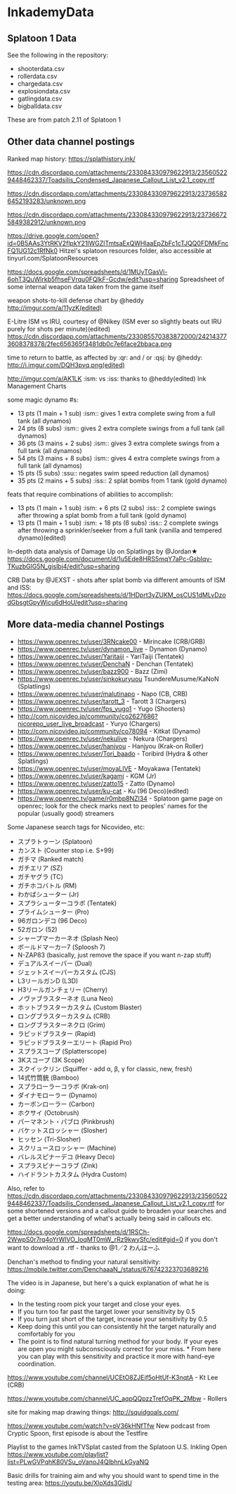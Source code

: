 # InkademyData

## Splatoon 1 Data

See the following in the repository:
* shooterdata.csv
* rollerdata.csv
* chargedata.csv
* explosiondata.csv
* gatlingdata.csv
* bigballdata.csv

These are from patch 2.11 of Splatoon 1

## Other data channel postings

Ranked map history: https://splathistory.ink/

https://cdn.discordapp.com/attachments/233084330979622913/235605229448462337/Toadsilis_Condensed_Japanese_Callout_List_v2.1_copy.rtf

https://cdn.discordapp.com/attachments/233084330979622913/237365826452193283/unknown.png

https://cdn.discordapp.com/attachments/233084330979622913/237366725849382912/unknown.png

https://drive.google.com/open?id=0B5AAs3YtRKV2flpkY21lWGZlTmtsaExQWHlaaEpZbFc1cTJQQ0FDMkFncFQ1UG12c1RfNk0
Hitzel's splatoon resources folder, also accessible at tinyurl.com/SplatoonResources

https://docs.google.com/spreadsheets/d/1MUyTGasVi-6ohT3QuWlrkb5fhseFVrqu0FQlkF-Gcdw/edit?usp=sharing Spreadsheet of some internal weapon data taken from the game itself

weapon shots-to-kill defense chart by @heddy  http://imgur.com/a/11yzK(edited)

E-Litre ISM vs IRU, courtesy of @Nikey (ISM ever so slightly beats out IRU purely for shots per minute)(edited) https://cdn.discordapp.com/attachments/233085570383872000/242143773608378378/2fec656365f3481db0c7e6face2bbaca.png

time to return to battle, as affected by :qr: and / or :qsj: by @heddy: http://i.imgur.com/DQH3pvq.png(edited)

http://imgur.com/a/AK1LK :ism: vs :iss: thanks to @heddy(edited) Ink Management Charts

some magic dynamo #s:

* 13 pts (1 main + 1 sub) :ism:: gives 1 extra complete swing from a full tank (all dynamos)
* 24 pts (8 subs) :ism:: gives 2 extra complete swings from a full tank (all dynamos)
* 36 pts (3 mains + 2 subs) :ism:: gives 3 extra complete swings from a full tank (all dynamos)
* 54 pts (3 mains + 8 subs) :ism:: gives 4 extra complete swings from a full tank (all dynamos)
* 15 pts (5 subs) :ssu:: negates swim speed reduction (all dynamos)
* 35 pts (2 mains + 5 subs) :iss:: 2 splat bombs from 1 tank (gold dynamo)

feats that require combinations of abilities to accomplish:

* 13 pts (1 main + 1 sub) :ism: + 6 pts (2 subs) :iss:: 2 complete swings after throwing a splat bomb from a full tank (gold dynamo)
* 13 pts (1 main + 1 sub) :ism: + 18 pts (6 subs) :iss:: 2 complete swings after throwing a sprinkler/seeker from a full tank (vanilla and tempered dynamo)(edited)

In-depth data analysis of Damage Up on Splatlings by @Jordan★ https://docs.google.com/document/d/1u5Ede8HRS5mqY7aPc-GsbIqv-TKuzbGlG5N_gislbj4/edit?usp=sharing

CRB Data by @JEXST - shots after splat bomb via different amounts of ISM and ISS: https://docs.google.com/spreadsheets/d/1HDprt3yZUKM_osCUS1dMLyDzodGbsgtGpyWicu6dHoU/edit?usp=sharing


## More data-media channel Postings

* https://www.openrec.tv/user/3RNcake00 - Mirincake (CRB/GRB)
* https://www.openrec.tv/user/dynamon_live - Dynamon (Dynamo)
* https://www.openrec.tv/user/Yaritaiji - YariTaiji (Tentatek)
* https://www.openrec.tv/user/DenchaN - Denchan (Tentatek)
* https://www.openrec.tv/user/bazz900 - Bazz (Zimi)
* https://www.openrec.tv/user/sinkokuryuou TsundereMusume/KaNoN (Splatlings)
* https://www.openrec.tv/user/malutinapo - Napo (CB, CRB)
* https://www.openrec.tv/user/tarott_3  - Tarott 3 (Chargers)
* https://www.openrec.tv/user/fps_yugo1 - Yugo (Shooters)
* http://com.nicovideo.jp/community/co2627686?nicorepo_user_live_broadcast - Yuryo (Chargers)
* http://com.nicovideo.jp/community/co78094 - Kitkat (Dynamo)
* https://www.openrec.tv/user/nekulive - Nekura (Chargers)
* https://www.openrec.tv/user/hanjyou - Hanjyou (Krak-on Roller)
* https://www.openrec.tv/user/Tori_baado - Toribird (Hydra & other Splatlings)
* https://www.openrec.tv/user/moyaLIVE - Moyakawa (Tentatek)
* https://www.openrec.tv/user/kagami - KGM (Jr)
* https://www.openrec.tv/user/zatto15 - Zatto (Dynamo)
* https://www.openrec.tv/user/ku-cat - Ku (96 Deco)(edited)
* https://www.openrec.tv/game/r0mbp8NZl34 - Splatoon game page on openrec; look for the check marks next to peoples' names for the popular (usually good) streamers

Some Japanese search tags for Nicovideo, etc:
* スプラトゥーン (Splatoon)
* カンスト (Counter stop i.e. S+99)
* ガチマ (Ranked match)
* ガチエリア (SZ)
* ガチヤグラ (TC)
* ガチホコバトル (RM)
* わかばシューター (Jr)
* スプラシューターコラボ (Tentatek)
* プライムシューター (Pro)
* 96ガロンデコ (96 Deco)
* 52ガロン (52)
* シャープマーカーネオ (Splash Neo)
* ボールドマーカー7 (Sploosh 7)
* N-ZAP83 (basically, just remove the space if you want n-zap stuff)
* デュアルスイーパー (Dual)
* ジェットスイーパーカスタム (CJS)
* L3リールガンD (L3D)
* H3リールガンチェリー (Cherry)
* ノヴァブラスターネオ (Luna Neo)
* ホットブラスターカスタム (Custom Blaster)
* ロングブラスターカスタム (CRB)
* ロングブラスターネクロ (Grim)
* ラピッドブラスター (Rapid)
* ラピッドブラスターエリート (Rapid Pro)
* スプラスコープ (Splatterscope)
* 3Kスコープ (3K Scope)
* スクイックリン (Squiffer - add α, β, γ for classic, new, fresh)
* 14式竹筒銃 (Bamboo)
* スプラローラーコラボ (Krak-on)
* ダイナモローラー (Dynamo)
* カーボンローラー (Carbon)
* ホクサイ (Octobrush)
* パーマネント・パブロ (Pinkbrush)
* バケットスロッシャー (Slosher)
* ヒッセン (Tri-Slosher)
* スクリュースロッシャー (Machine)
* バレルスピナーデコ (Heavy Deco)
* スプラスピナーコラブ (Zink)
* ハイドラントカスタム (Hydra Custom)

Also, refer to https://cdn.discordapp.com/attachments/233084330979622913/235605229448462337/Toadsilis_Condensed_Japanese_Callout_List_v2.1_copy.rtf for some shortened versions and a callout guide to broaden your searches and get a better understanding of what's actually being said in callouts etc.

https://docs.google.com/spreadsheets/d/1RSCh-2WwpS0r7rq4oYrWIVO_IoqMT0mW_rRz9kwySfc/edit#gid=0 if you don't want to download a .rtf - thanks to @1／2 わんはーふ

Denchan's method to finding your natural sensitivity: https://mobile.twitter.com/DenchaaaN_/status/676742323703689216

The video is in Japanese, but here's a quick explanation of what he is doing:
* In the testing room pick your target and close your eyes. 
* If you turn too far past the target lower your sensitivity by 0.5
* If you turn just short of the target, increase your sensitivity by 0.5
* Keep doing this until you can consistently hit the target naturally and comfortably for you
* The point is to find natural turning method for your body. If your eyes are open you might subconsciously correct for your miss. * From here you can play with this sensitivity and practice it more with hand-eye coordination.

https://www.youtube.com/channel/UCEtO8ZJEif5oHtUf-K3nqtA  - Kt Lee (CRB)

https://www.youtube.com/channel/UC_aqpQQpzzTrefOqPK_2Mbw - Rollers

site for making map drawing things: http://squidgoals.com/

https://www.youtube.com/watch?v=pV36kHNfTfw New podcast from Cryptic Spoon, first episode is about the Testfire

Playlist to the games InkTVSplat casted from the Splatoon U.S. Inkling Open
https://www.youtube.com/playlist?list=PLwGVPqhK80VSu_oVanoJ4QIbhnLkGyaNQ

Basic drills for training aim and why you should want to spend time in the testing area: https://youtu.be/XloXds3GldU
